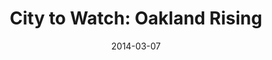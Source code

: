 ---
title: 'City to Watch: Oakland Rising'
source: National Geographic
link: http://intelligenttravel.nationalgeographic.com/2014/07/09/city-to-watch-oakland-rising/
date: 2014-03-07
---